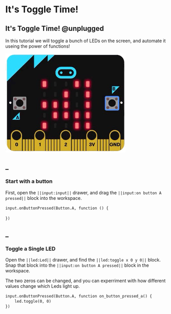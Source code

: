 # It's Toggle Time!

## It's Toggle Time! @unplugged
In this tutorial we will toggle a bunch of LEDs on the screen, and automate it useing the power of functions!

![A toggling micro:bit!](https://raw.githubusercontent.com/mlupo/toggle-tutorial/master/docs/static/toggle2.gif)

## _
### Start with a button
First, open the ``||input:input||`` drawer, and drag the ``||input:on button A pressed||`` block into the workspace.  

```blocks
input.onButtonPressed(Button.A, function () {
	
})
```

## _
### Toggle a Single LED
Open the ``||led:Led||`` drawer, and find the ``||led:toggle x 0 y 0||`` block.  
Snap that block into the ``||input:on button A pressed||`` block in the workspace.  

The two zeros can be changed, and you can experriment with how different values change which Leds light up.

```blocks
input.onButtonPressed(Button.A, function on_button_pressed_a() {
    led.toggle(0, 0)
})
```